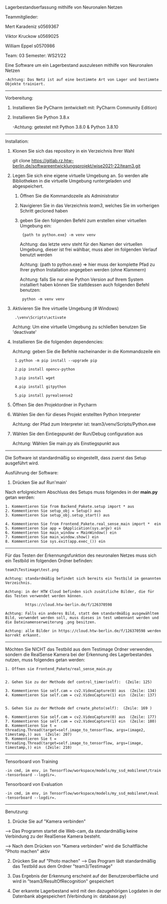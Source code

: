 Lagerbestandserfassung mithilfe von Neuronalen Netzen

Teammitglieder:

Mert Karadeniz s0569367

Viktor Kruckow s0569025

William Eppel s0570986


Team: 03
Semester: WS21/22

Eine Software um ein Lagerbestand auszulesen mithilfe von Neuronalen Netzen

	-Achtung: Das Netz ist auf eine bestimmte Art von Lager und bestimmte Objekte trainiert.

-----------------------------------------------------------------------------------------------------------------------------------------------------------------------------------------------------
Vorbereitung:
1. Installieren Sie PyCharm (entwickelt mit: PyCharm Community Edition) 

2. Installieren Sie Python 3.8.x 

	-Achtung: getestet mit Python 3.8.0 & Python 3.8.10

-----------------------------------------------------------------------------------------------------------------------------------------------------------------------------------------------------

Installation:
1. Klonen Sie sich das repository in ein Verzeichnis Ihrer Wahl
	
	git clone https://gitlab.rz.htw-berlin.de/softwareentwicklungsprojekt/wise2021-22/team3.git

2. Legen Sie sich eine eigene virtuelle Umgebung an. So werden alle Bibliotheken in die virtuelle Umgebung runtergeladen und abgespeichert.

	1. Öffnen Sie die Kommandozeile als Administrator
	2. Navigieren Sie in das Verzeichnis _team3_, welches Sie im vorherigen Schritt gecloned haben
	3. geben Sie den folgenden Befehl zum erstellen einer virtuellen Umgebung ein:

			{path to python.exe} -m venv venv

		Achtung: das letzte venv steht für den Namen der virtuellen Umgebung, dieser ist frei wählbar, muss aber im folgenden Verlauf benutzt werden

		Achtung: {path to python.exe} => hier muss der komplette Pfad zu Ihrer python Installation angegeben werden (ohne Klammern)

		Achtung: falls Sie nur eine Python Version auf Ihrem System installiert haben können Sie stattdessen auch folgenden Befehl benutzen:

			python -m venv venv
	
3. Aktivieren Sie Ihre virtuelle Umgebung (# Windows)

		.\venv\Scripts\activate

	Achtung: Um eine virtuelle Umgebung zu schließen benutzen Sie 'deactivate'
 

4. Installieren Sie die folgenden dependencies:

	Achtung: geben Sie die Befehle nacheinander in die Kommandozeile ein

		1.python -m pip install --upgrade pip

		2.pip install opencv-python

		3.pip install wget

		4.pip install gitpython

		5.pip install pyrealsense2


5. Öffnen Sie den Projektordner in Pycharm


6. Wählen Sie den für dieses Projekt erstellten Python Interpreter

	Achtung: der Pfad zum Interpreter ist: team3/venv/Scripts/Python.exe

7. Wählen Sie den Eintiegspunkt der Run/Debug configuration aus

	Achtung: Wählen Sie main.py als Einstiegspunkt aus

-----------------------------------------------------------------------------------------------------------------------------------------------------------------------------------------------------

Die Software ist standardmäßig so eingestellt, dass zuerst das Setup ausgeführt wird. 


Ausführung der Software:

1. Drücken Sie auf Run'main'



Nach erfolgreichem Abschluss des Setups muss folgendes in der **main.py** getan werden:

	1. Kommentieren Sie from Backend_Pakete.setup import * aus
	2. Kommentieren Sie setup_obj = Setup() aus
	3. Kommentieren Sie setup_obj.setup_start() aus 

	4. Kommentieren Sie from Frontend_Pakete.real_sense_main import *  ein
	5. Kommentieren Sie app = QApplication(sys.argv) ein
	6. Kommentieren Sie main_window = MainWindow() ein
	7. Kommentieren Sie main_window.show() ein
	8. Kommentieren Sie sys.exit(app.exec_()) ein 


-----------------------------------------------------------------------------------------------------------------------------------------------------------------------------------------------------

Für das Testen der Erkennungsfunktion des neuronalen Netzes muss sich ein Testbild im folgenden Ordner befinden:

	team3\Testimage\test.png

	Achtung: standardmäßig befindet sich bereits ein Testbild im genannten Verzeichnis. 

	Achtung: in der HTW Cloud befinden sich zusätzliche Bilder, die für das Testen verwendet werden können.
			
			 https://cloud.htw-berlin.de/f/126370598  

	Achtung: Falls ein anderes Bild, statt dem standardmäßig ausgewähltem Bild, verwendet werden soll, muss dieses in test umbennant werden und die Dateinamenserweiterung .png besitzen.

	Achtung: alle Bilder in https://cloud.htw-berlin.de/f/126370598 werden korrekt erkannt.
-----------------------------------------------------------------------------------------------------------------------------------------------------------------------------------------------------



Möchten Sie NICHT das Testbild aus dem Testimage Ordner verwenden, sondern die RealSense Kamera bei der Erkennung des Lagerbestandes nutzen, muss folgendes getan werden:

	1. Öffnen sie Frontend_Pakete/real_sense_main.py


	2. Gehen Sie zu der Methode def control_timer(self):  (Zeile: 125)

	3. Kommentieren Sie self.cam = cv2.VideoCapture(0) aus  (Zeile: 134)
	4. Kommentieren Sie self.cam = cv2.VideoCapture(1) ein  (Zeile: 137)


	5. Gehen Sie zu der Methode def create_photo(self):  (Zeile: 169 )

	6. Kommentieren Sie self.cam = cv2.VideoCapture(0) aus  (Zeile: 177)
	7. Kommentieren Sie self.cam = cv2.VideoCapture(1) ein  (Zeile: 180)
	8. Kommentieren Sie t = threading.Thread(target=self.image_to_tensorflow, args=(image2, timestamp,)) aus  (Zeile: 207)
	9. Kommentieren Sie t = threading.Thread(target=self.image_to_tensorflow, args=(image, timestamp,)) ein  (Zeile: 210)




-------------------------------------------------------------------------------------------------------------------------------------------------------------------------------------------------------

Tensorboard von Training

	-in cmd, im env, in Tensorflow/workspace/models/my_ssd_mobilenet/train
	-tensorboard --logdir=.
	

Tensorboard von Evaluation
	
	-in cmd, im env, in Tensorflow/workspace/models/my_ssd_mobilenet/eval
	-tensorboard --logdir=.
	

--------------------------------------------------------------------------------------------------------------------------------------------------------------------------------------------------------

Benutzung:

1) Drücke Sie auf "Kamera verbinden"

--> Das Programm startet die Web-cam, da standardmäßig keine Verbindung zu der RealSense Kamera besteht.

--> Nach dem Drücken von "Kamera verbinden" wird die Schaltfläche "Photo machen" aktiv 

2) Drücken Sie auf "Photo machen"
--> Das Program lädt standardmäßig das Testbild aus dem Ordner "team3/Testimage"

3) Das Ergebnis der Erkennung erscheint auf der Benutzeroberfläche und wird in "team3/ResultOfRecognition" gespeichert

4) Der erkannte Lagerbestand wird mit den dazugehörigen Logdaten in der Datenbank abgespeichert (Verbindung in: database.py)
